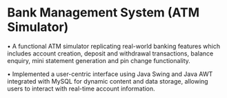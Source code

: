 # Bank Management System (ATM Simulator)
•	A functional ATM simulator replicating real-world banking features which includes account creation, deposit and withdrawal transactions, balance enquiry, mini statement generation and pin change functionality.


•	Implemented a user-centric interface using Java Swing and Java AWT integrated with MySQL for dynamic content and data storage, allowing users to interact with real-time account information.
